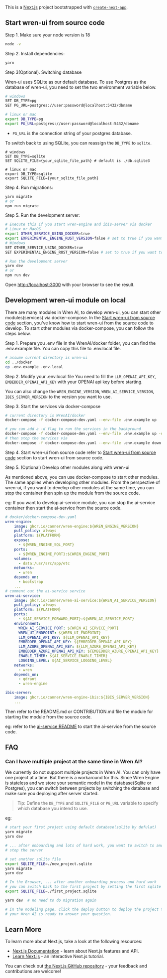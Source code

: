 This is a [Next.js](https://nextjs.org/) project bootstrapped with [`create-next-app`](https://github.com/vercel/next.js/tree/canary/packages/create-next-app).

## Start wren-ui from source code

Step 1. Make sure your node version is 18
```bash
node -v
```

Step 2. Install dependencies:

```bash
yarn 
```

Step 3(Optional). Switching database

Wren-ui uses SQLite as our default database. To use Postgres as the database of wren-ui, you need to set the two environment variable below.

```bash
# windows
SET DB_TYPE=pg
SET PG_URL=postgres://user:password@localhost:5432/dbname 

# linux or mac
export DB_TYPE=pg
export PG_URL=postgres://user:password@localhost:5432/dbname
```
-  `PG_URL` is the connection string of your postgres database.

To switch back to using SQLite, you can reassign the `DB_TYPE` to `sqlite`.
```
# windows
SET DB_TYPE=sqlite
SET SQLITE_FILE={your_sqlite_file_path} # default is ./db.sqlite3

# linux or mac
export DB_TYPE=sqlite
export SQLITE_FILE={your_sqlite_file_path}
```

Step 4. Run migrations:

```bash
yarn migrate
# or
npm run migrate
```


Step 5. Run the development server:

```bash
# Execute this if you start wren-engine and ibis-server via docker
# Linux or MacOS
export OTHER_SERVICE_USING_DOCKER=true
export EXPERIMENTAL_ENGINE_RUST_VERSION=false # set to true if you want to use the experimental Rust version of the Wren Engine
# Windows
SET OTHER_SERVICE_USING_DOCKER=true
SET EXPERIMENTAL_ENGINE_RUST_VERSION=false # set to true if you want to use the experimental Rust version of the Wren Engine

# Run the development server
yarn dev
# or
npm run dev
```

Open [http://localhost:3000](http://localhost:3000) with your browser to see the result.


## Development wren-ui module on local
There are many modules in Wren AI, to develop wren-ui, you can start other modules(services) via docker-compose.
In the [Start wren-ui from source code](#Start-wren-ui-from-source-code) section, you've know how to start wren-ui from the source code to develop.
To start other modules via docker-compose, you can follow the steps below.

Step 1. Prepare you .env file
In the WrenAI/docker folder, you can find the .env.example file. You can copy this file to .env.local file.

```bash
# assume current directory is wren-ui
cd ../docker
cp .env.example .env.local
```
Step 2. Modify your .env.local file
You need to fill the `LLM_OPENAI_API_KEY`, `EMBEDDER_OPENAI_API_KEY` with your OPENAI api key before starting.

You can also change the `WREN_ENGINE_VERSION`, `WREN_AI_SERVICE_VERSION`, `IBIS_SERVER_VERSION` to the version you want to use.


Step 3. Start the services via docker-compose
```bash
# current directory is WrenAI/docker
docker-compose -f docker-compose-dev.yaml --env-file .env.example up

# you can add a -d flag to run the services in the background
docker-compose -f docker-compose-dev.yaml --env-file .env.example up -d
# then stop the services via
docker-compose -f docker-compose-dev.yaml --env-file .env.example down
```

Step 4. Start wren-ui from source code
refer to [Start wren-ui from source code](#Start-wren-ui-from-source-code) section to start wren-ui from source code.

Step 5. (Optional) Develop other modules along with wren-ui

As mentioned above, you can use docker-compose to start other modules. The same applies when developing other modules.
From the perspective of wren-ui, if you want to develop other modules at the same time, you can stop the container then spin up the module from the source code.

eg: If you want to develop ai-service module, you can stop the ai-service container then start the ai-service from the source code.
```yaml
# docker/docker-compose-dev.yaml
wren-engine:
    image: ghcr.io/canner/wren-engine:${WREN_ENGINE_VERSION}
    pull_policy: always
    platform: ${PLATFORM}
    expose:
      - ${WREN_ENGINE_SQL_PORT}
    ports:
      - ${WREN_ENGINE_PORT}:${WREN_ENGINE_PORT}
    volumes:
      - data:/usr/src/app/etc
    networks:
      - wren
    depends_on:
      - bootstrap
    ...
# comment out the ai-service service
wren-ai-service:
    image: ghcr.io/canner/wren-ai-service:${WREN_AI_SERVICE_VERSION}
    pull_policy: always
    platform: ${PLATFORM}
    ports:
      - ${AI_SERVICE_FORWARD_PORT}:${WREN_AI_SERVICE_PORT}
    environment:
      WREN_AI_SERVICE_PORT: ${WREN_AI_SERVICE_PORT}
      WREN_UI_ENDPOINT: ${WREN_UI_ENDPOINT}
      LLM_OPENAI_API_KEY: ${LLM_OPENAI_API_KEY}
      EMBEDDER_OPENAI_API_KEY: ${EMBEDDER_OPENAI_API_KEY}
      LLM_AZURE_OPENAI_API_KEY: ${LLM_AZURE_OPENAI_API_KEY}
      EMBEDDER_AZURE_OPENAI_API_KEY: ${EMBEDDER_AZURE_OPENAI_API_KEY}
      ENABLE_TIMER: ${AI_SERVICE_ENABLE_TIMER}
      LOGGING_LEVEL: ${AI_SERVICE_LOGGING_LEVEL}
    networks:
      - wren
    depends_on:
      - qdrant
      - wren-engine

ibis-server:
    image: ghcr.io/canner/wren-engine-ibis:${IBIS_SERVER_VERSION}
    ...
```
Then refer to the README.md or CONTRIBUTION.md file the module for starting the module from the source code. 

eg: refer to the [ai-service README](https://github.com/Canner/WrenAI/blob/main/wren-ai-service/README.md#start-the-service-for-development) to start the ai-service from the source code.



## FAQ
### Can I have multiple project at the same time in Wren AI?
We currently do not support multiple projects in Wren AI. You can only have one project at a time.
But there is a workaround for this. Since Wren Engine is stateless and we store your semantic model in the database(Sqlite or Postgres), 
you can switch between projects by switching the database and make sure you deploying after server started.

> Tip: Define the `DB_TYPE` and `SQLITE_FILE` or `PG_URL` variable to specify which database you intend to use.

eg: 
```bash
# start your first project using default database(sqlite by defulat)
yarn migrate
yarn dev

# ... after onboarding and lots of hard work, you want to switch to another project 
# stop the server

# set another sqlite file
export SQLITE_FILE=./new_project.sqlite
yarn migrate
yarn dev

# In the Browser, ... after another onboarding process and hard work
# you can switch back to the first project by setting the first sqlite file
export SQLITE_FILE=./first_project.sqlite

yarn dev  # no need to do migration again

# in the modeling page, click the deploy button to deploy the project to the wren-ai-service.
# your Wren AI is ready to answer your question.
```

## Learn More

To learn more about Next.js, take a look at the following resources:

- [Next.js Documentation](https://nextjs.org/docs) - learn about Next.js features and API.
- [Learn Next.js](https://nextjs.org/learn) - an interactive Next.js tutorial.

You can check out [the Next.js GitHub repository](https://github.com/vercel/next.js/) - your feedback and contributions are welcome!